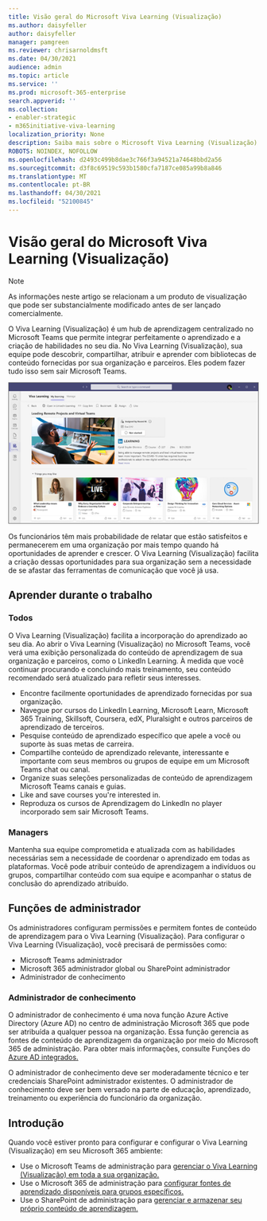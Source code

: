 ```yaml
---
title: Visão geral do Microsoft Viva Learning (Visualização)
ms.author: daisyfeller
author: daisyfeller
manager: pamgreen
ms.reviewer: chrisarnoldmsft
ms.date: 04/30/2021
audience: admin
ms.topic: article
ms.service: ''
ms.prod: microsoft-365-enterprise
search.appverid: ''
ms.collection:
- enabler-strategic
- m365initiative-viva-learning
localization_priority: None
description: Saiba mais sobre o Microsoft Viva Learning (Visualização) em seu Microsoft 365 ambiente.
ROBOTS: NOINDEX, NOFOLLOW
ms.openlocfilehash: d2493c499b8dae3c766f3a94521a74648bbd2a56
ms.sourcegitcommit: d3f8c69519c593b1580cfa7187ce085a99b8a846
ms.translationtype: MT
ms.contentlocale: pt-BR
ms.lasthandoff: 04/30/2021
ms.locfileid: "52100845"
---
```

# <a name="overview-of-microsoft-viva-learning-preview"></a>Visão geral do Microsoft Viva Learning (Visualização) 

> [!NOTE]
> As informações neste artigo se relacionam a um produto de visualização que pode ser substancialmente modificado antes de ser lançado comercialmente. 

O Viva Learning (Visualização) é um hub de aprendizagem centralizado no Microsoft Teams que permite integrar perfeitamente o aprendizado e a criação de habilidades no seu dia. No Viva Learning (Visualização), sua equipe pode descobrir, compartilhar, atribuir e aprender com bibliotecas de conteúdo fornecidas por sua organização e parceiros. Eles podem fazer tudo isso sem sair Microsoft Teams.

   ![Captura de tela da página inicial do Viva Learning (Visualização) Teams.](../media/learning/learning-home-teams.png)
 
Os funcionários têm mais probabilidade de relatar que estão satisfeitos e permanecerem em uma organização por mais tempo quando há oportunidades de aprender e crescer. O Viva Learning (Visualização) facilita a criação dessas oportunidades para sua organização sem a necessidade de se afastar das ferramentas de comunicação que você já usa.

## <a name="learn-while-working"></a>Aprender durante o trabalho

### <a name="everyone"></a>Todos

O Viva Learning (Visualização) facilita a incorporação do aprendizado ao seu dia. Ao abrir o Viva Learning (Visualização) no Microsoft Teams, você verá uma exibição personalizada do conteúdo de aprendizagem de sua organização e parceiros, como o LinkedIn Learning. À medida que você continuar procurando e concluindo mais treinamento, seu conteúdo recomendado será atualizado para refletir seus interesses.

- Encontre facilmente oportunidades de aprendizado fornecidas por sua organização.
- Navegue por cursos do LinkedIn Learning, Microsoft Learn, Microsoft 365 Training, Skillsoft, Coursera, edX, Pluralsight e outros parceiros de aprendizado de terceiros.
- Pesquise conteúdo de aprendizado específico que apele a você ou suporte às suas metas de carreira.
- Compartilhe conteúdo de aprendizado relevante, interessante e importante com seus membros ou grupos de equipe em um Microsoft Teams chat ou canal.
- Organize suas seleções personalizadas de conteúdo de aprendizagem Microsoft Teams canais e guias.
- Like and save courses you're interested in.
- Reproduza os cursos de Aprendizagem do LinkedIn no player incorporado sem sair Microsoft Teams.

### <a name="managers"></a>Managers

Mantenha sua equipe comprometida e atualizada com as habilidades necessárias sem a necessidade de coordenar o aprendizado em todas as plataformas. Você pode atribuir conteúdo de aprendizagem a indivíduos ou grupos, compartilhar conteúdo com sua equipe e acompanhar o status de conclusão do aprendizado atribuído.

## <a name="admin-roles"></a>Funções de administrador

Os administradores configuram permissões e permitem fontes de conteúdo de aprendizagem para o Viva Learning (Visualização). Para configurar o Viva Learning (Visualização), você precisará de permissões como:

- Microsoft Teams administrador
- Microsoft 365 administrador global ou SharePoint administrador
- Administrador de conhecimento

### <a name="knowledge-admin"></a>Administrador de conhecimento

O administrador de conhecimento é uma nova função Azure Active Directory (Azure AD) no centro de administração Microsoft 365 que pode ser atribuída a qualquer pessoa na organização. Essa função gerencia as fontes de conteúdo de aprendizagem da organização por meio do Microsoft 365 de administração. Para obter mais informações, consulte Funções do [Azure AD integrados.](/azure/active-directory/roles/permissions-reference#knowledge-administrator)

O administrador de conhecimento deve ser moderadamente técnico e ter credenciais SharePoint administrador existentes. O administrador de conhecimento deve ser bem versado na parte de educação, aprendizado, treinamento ou experiência do funcionário da organização.

## <a name="get-started"></a>Introdução

Quando você estiver pronto para configurar e configurar o Viva Learning (Visualização) em seu Microsoft 365 ambiente:

- Use o Microsoft Teams de administração para [gerenciar o Viva Learning (Visualização) em toda a sua organização.](set-up-teams-admin-center.md)
- Use o Microsoft 365 de administração para [configurar fontes de aprendizado disponíveis para grupos específicos.](content-sources-365-admin-center.md)
- Use o SharePoint de administração para [gerenciar e armazenar seu próprio conteúdo de aprendizagem.](configure-sharepoint-content-source.md)




